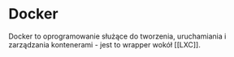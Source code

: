 # Docker

Docker to oprogramowanie służące do tworzenia, uruchamiania i zarządzania kontenerami - jest to wrapper wokół [[LXC]]. 

